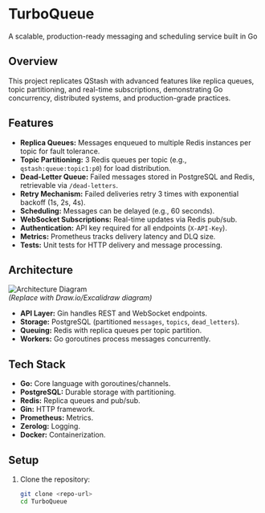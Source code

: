 # TurboQueue

A scalable, production-ready messaging and scheduling service built in Go

## Overview
This project replicates QStash with advanced features like replica queues, topic partitioning, and real-time subscriptions, demonstrating Go concurrency, distributed systems, and production-grade practices.

## Features
- **Replica Queues:** Messages enqueued to multiple Redis instances per topic for fault tolerance.
- **Topic Partitioning:** 3 Redis queues per topic (e.g., `qstash:queue:topic1:p0`) for load distribution.
- **Dead-Letter Queue:** Failed messages stored in PostgreSQL and Redis, retrievable via `/dead-letters`.
- **Retry Mechanism:** Failed deliveries retry 3 times with exponential backoff (1s, 2s, 4s).
- **Scheduling:** Messages can be delayed (e.g., 60 seconds).
- **WebSocket Subscriptions:** Real-time updates via Redis pub/sub.
- **Authentication:** API key required for all endpoints (`X-API-Key`).
- **Metrics:** Prometheus tracks delivery latency and DLQ size.
- **Tests:** Unit tests for HTTP delivery and message processing.

## Architecture
![Architecture Diagram](https://via.placeholder.com/600x300.png?text=Architecture+Diagram)  
*(Replace with Draw.io/Excalidraw diagram)*  
- **API Layer:** Gin handles REST and WebSocket endpoints.
- **Storage:** PostgreSQL (partitioned `messages`, `topics`, `dead_letters`).
- **Queuing:** Redis with replica queues per topic partition.
- **Workers:** Go goroutines process messages concurrently.

## Tech Stack
- **Go:** Core language with goroutines/channels.
- **PostgreSQL:** Durable storage with partitioning.
- **Redis:** Replica queues and pub/sub.
- **Gin:** HTTP framework.
- **Prometheus:** Metrics.
- **Zerolog:** Logging.
- **Docker:** Containerization.

## Setup
1. Clone the repository:
   ```bash
   git clone <repo-url>
   cd TurboQueue